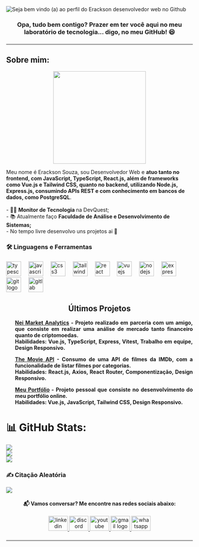 

<div> 
  <img width="auto" src="https://github.com/user-attachments/assets/0c820239-758f-492b-84ec-66d1b631ae0f" alt="Seja bem vindo (a) ao perfil do Erackson desenvolvedor web no Github"/>
</div>

###


<div>
  <h3 align="center">Opa, tudo bem contigo? Prazer em ter você aqui no meu laboratório de tecnologia... digo, no meu GitHub! 😆</h3>
</div>

###

---

<div align="center">
  <h2 align="left">Sobre mim: </h2>
  <img height="250" src="https://github.com/user-attachments/assets/226f3dd0-a4f4-4c97-a1d2-097119ae447f" />
</div>

<p align="left">Meu nome é Erackson Souza, sou Desenvolvedor Web e <strong>atuo tanto no frontend, com JavaScript, TypeScript, React.js, além de frameworks como Vue.js e Tailwind CSS, quanto no backend, utilizando Node.js, Express.js, consumindo APIs REST e com conhecimento em bancos de dados, como PostgreSQL</strong>.<br><br>
  - 👨‍💻 <strong> Monitor de Tecnologia </strong> na DevQuest;<br>
  - 📚 Atualmente faço <strong> Faculdade de Análise e Desenvolvimento de Sistemas; </strong> <br>
  -  No tempo livre desenvolvo uns projetos ai 👀</p>

###

<h3 align="left">🛠 Linguagens e Ferramentas</h3>

###

<div align="left">
  <img src="https://cdn.jsdelivr.net/gh/devicons/devicon/icons/typescript/typescript-original.svg" height="40" alt="typescript logo"  />
  <img width="12" />
  <img src="https://cdn.jsdelivr.net/gh/devicons/devicon/icons/javascript/javascript-original.svg" height="40" alt="javascript logo"  />
  <img width="12" />
  <img src="https://cdn.jsdelivr.net/gh/devicons/devicon/icons/css3/css3-original.svg" height="40" alt="css3 logo"  />
  <img width="12" />
  <img src="https://cdn.simpleicons.org/tailwindcss/06B6D4" height="40" alt="tailwindcss logo"  />
  <img width="12" />
  <img src="https://cdn.jsdelivr.net/gh/devicons/devicon/icons/react/react-original.svg" height="40" alt="react logo"  />
  <img width="12" />
  <img src="https://cdn.jsdelivr.net/gh/devicons/devicon/icons/vuejs/vuejs-original.svg" height="40" alt="vuejs logo"  />
  <img width="12" />
  <img src="https://cdn.jsdelivr.net/gh/devicons/devicon/icons/nodejs/nodejs-original.svg" height="40" alt="nodejs logo"  />
  <img width="12" />
  <img src="https://cdn.jsdelivr.net/gh/devicons/devicon/icons/express/express-original.svg" height="40" alt="express logo"  />
  <img width="12" />
  <img src="https://cdn.jsdelivr.net/gh/devicons/devicon/icons/git/git-original.svg" height="40" alt="git logo"  />
  <img width="12" />
  <img src="https://cdn.jsdelivr.net/gh/devicons/devicon/icons/gitlab/gitlab-original.svg" height="40" alt="gitlab logo"  />
</div>


###

<h2 align="center">Últimos Projetos</h2>

<div align="justify">
  <ul>
    <strong>
      <a href="https://nei-market-analytics.vercel.app/">Nei Market Analytics</a> - Projeto realizado em parceria com um amigo, que consiste em realizar uma análise de mercado tanto financeiro quanto de criptomoedas.
      <br>
      <b>Habilidades:</b> Vue.js, TypeScript, Express, Vitest, Trabalho em equipe, Design Responsivo.
    </strong>
  </ul>
  <ul>
    <strong>
      <a href="https://eracksont-05-api-the-movie.vercel.app/">The Movie API</a> - Consumo de uma API de filmes da IMDb, com a funcionalidade de listar filmes por categorias.
      <br>
      <b>Habilidades:</b> React.js, Axios, React Router, Componentização, Design Responsivo.
    </strong>
  </ul>
  <ul>
    <strong>
      <a href="https://portfolio-erackson-souza.vercel.app/">Meu Portfólio</a> - Projeto pessoal que consiste no desenvolvimento do meu portfólio online.
      <br>
      <b>Habilidades:</b> Vue.js, JavaScript, Tailwind CSS, Design Responsivo.
    </strong>
  </ul>
</div>

###

# 📊 GitHub Stats:
![](https://github-readme-stats.vercel.app/api?username=eracksonsouza&theme=dark&hide_border=false&include_all_commits=true&count_private=true)<br/>
![](https://nirzak-streak-stats.vercel.app/?user=eracksonsouza&theme=dark&hide_border=false)<br/>
![](https://github-readme-stats.vercel.app/api/top-langs/?username=eracksonsouza&theme=dark&hide_border=false&include_all_commits=true&count_private=true&layout=compact)

###

### ✍️ Citação Aleatória 
![](https://quotes-github-readme.vercel.app/api?type=horizontal&theme=radical)


<h4 align="center">📬 Vamos conversar? Me encontre nas redes sociais abaixo:</h4>

<div align="center">
  <a href="https://www.linkedin.com/in/eracksonsouza" target="_blank">
    <img src="https://raw.githubusercontent.com/maurodesouza/profile-readme-generator/master/src/assets/icons/social/linkedin/default.svg" width="52" height="40" alt="linkedin logo" />
  </a>
  <a href="https://discord.com/users/toinerackson" target="_blank">
    <img src="https://raw.githubusercontent.com/maurodesouza/profile-readme-generator/master/src/assets/icons/social/discord/default.svg" width="52" height="40" alt="discord logo" />
  </a>
  <a href="https://www.youtube.com/@eracksonsouza" target="_blank">
    <img src="https://raw.githubusercontent.com/maurodesouza/profile-readme-generator/master/src/assets/icons/social/youtube/default.svg" width="52" height="40" alt="youtube logo" />
  </a>
  <a href="mailto:souza.erackson@gmail.com" target="_blank">
    <img src="https://raw.githubusercontent.com/maurodesouza/profile-readme-generator/master/src/assets/icons/social/gmail/default.svg" width="52" height="40" alt="gmail logo" />
  </a>
  <a href="https://wa.me/5584991153472" target="_blank">
    <img src="https://raw.githubusercontent.com/maurodesouza/profile-readme-generator/master/src/assets/icons/social/whatsapp/default.svg" width="52" height="40" alt="whatsapp logo" />
  </a>
</div>


###
---

